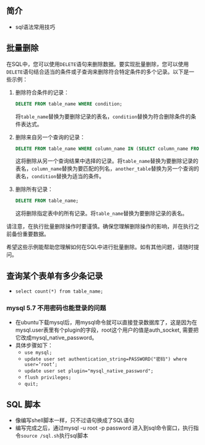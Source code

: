 ## 简介

+ sql语法常用技巧

## 批量删除

在SQL中，您可以使用`DELETE`语句来删除数据。要实现批量删除，您可以使用`DELETE`语句结合适当的条件或子查询来删除符合特定条件的多个记录。以下是一些示例：

1. 删除符合条件的记录：
   ```sql
   DELETE FROM table_name WHERE condition;
   ```
   将`table_name`替换为要删除记录的表名，`condition`替换为符合删除条件的条件表达式。

2. 删除来自另一个查询的记录：
   ```sql
   DELETE FROM table_name WHERE column_name IN (SELECT column_name FROM another_table WHERE condition);
   ```
   这将删除从另一个查询结果中选择的记录。将`table_name`替换为要删除记录的表名，`column_name`替换为要匹配的列名，`another_table`替换为另一个查询的表名，`condition`替换为适当的条件。

3. 删除所有记录：
   ```sql
   DELETE FROM table_name;
   ```
   这将删除指定表中的所有记录。将`table_name`替换为要删除记录的表名。

请注意，在执行批量删除操作时要谨慎。确保您理解删除操作的影响，并在执行之前备份重要数据。

希望这些示例能帮助您理解如何在SQL中进行批量删除。如有其他问题，请随时提问。

## 查询某个表单有多少条记录

+ `select count(*) from table_name;`

### mysql 5.7 不用密码也能登录的问题

+ 在ubuntu下载mysql后，用mysql命令就可以直接登录数据库了，这是因为在mysql.user表里有个plugin的字段，root这个用户的值是auth_socket, 需要把它改成mysql_native_password。
+ 具体步骤如下：
  + `use mysql;`
  + `update user set authentication_string=PASSWORD("密码") where user=‘root‘;`
  + `update user set plugin="mysql_native_password"; `
  + `flush privileges;`
  + `quit;`

## SQL 脚本

+ 像编写shell脚本一样，只不过语句换成了SQL语句
+ 编写完成之后，通过mysql -u root -p password 进入到sql命令窗口，执行指令`source /sql.sh`执行sql脚本